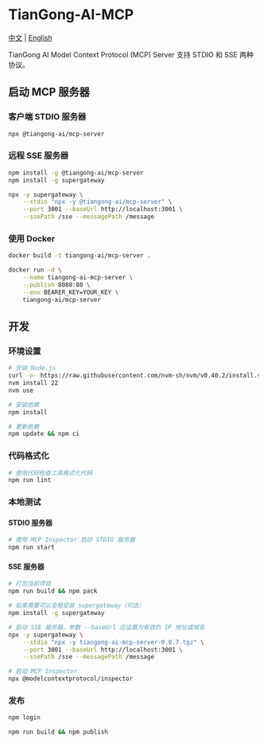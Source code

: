 # TianGong-AI-MCP

[中文](./README.md) | [English](./README_EN.md)

TianGong AI Model Context Protocol (MCP) Server 支持 STDIO 和 SSE 两种协议。

## 启动 MCP 服务器

### 客户端 STDIO 服务器

```bash
npx @tiangong-ai/mcp-server
```

### 远程 SSE 服务器

```bash
npm install -g @tiangong-ai/mcp-server
npm install -g supergateway

npx -y supergateway \
    --stdio "npx -y @tiangong-ai/mcp-server" \
    --port 3001 --baseUrl http://localhost:3001 \
    --ssePath /sse --messagePath /message
```

### 使用 Docker
```bash
docker build -t tiangong-ai/mcp-server .

docker run -d \
    --name tiangong-ai-mcp-server \
    --publish 8080:80 \
    --env BEARER_KEY=YOUR_KEY \
    tiangong-ai/mcp-server
```

## 开发

### 环境设置

```bash
# 安装 Node.js
curl -o- https://raw.githubusercontent.com/nvm-sh/nvm/v0.40.2/install.sh | bash
nvm install 22
nvm use

# 安装依赖
npm install

# 更新依赖
npm update && npm ci
```

### 代码格式化

```bash
# 使用代码检查工具格式化代码
npm run lint
```

### 本地测试

#### STDIO 服务器

```bash
# 使用 MCP Inspector 启动 STDIO 服务器
npm run start
```

#### SSE 服务器

```bash
# 打包当前项目
npm run build && npm pack

# 如果需要可以全局安装 supergateway（可选）
npm install -g supergateway

# 启动 SSE 服务器，参数 --baseUrl 应设置为有效的 IP 地址或域名
npx -y supergateway \
    --stdio "npx -y tiangong-ai-mcp-server-0.0.7.tgz" \
    --port 3001 --baseUrl http://localhost:3001 \
    --ssePath /sse --messagePath /message

# 启动 MCP Inspector
npx @modelcontextprotocol/inspector
```

### 发布

```bash
npm login

npm run build && npm publish
```
